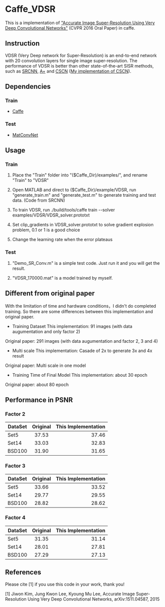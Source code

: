 # Caffe_VDSR
This is a implementation of ["Accurate Image Super-Resolution Using Very Deep Convolutional Networks"](http://arxiv.org/abs/1511.04587) (CVPR 2016 Oral Paper) in caffe.

## Instruction
VDSR (Very Deep network for Super-Resolution) is an end-to-end network with 20 convolution layers for single image super-resolution. The performance of VDSR is better than other state-of-the-art SISR methods, such as [SRCNN](http://mmlab.ie.cuhk.edu.hk/projects/SRCNN.html), [A+](http://www.vision.ee.ethz.ch/~timofter/ACCV2014_ID820_SUPPLEMENTARY/) and [CSCN](http://www.ifp.illinois.edu/~dingliu2/iccv15/) ([My implementation of CSCN](https://github.com/huangzehao/SCN_Matlab)).

## Dependencies
### Train
- [Caffe](http://caffe.berkeleyvision.org/)

### Test
- [MatConvNet](http://www.vlfeat.org/matconvnet/)

## Usage
### Train

1. Place the "Train" folder into "($Caffe_Dir)/examples/", and rename "Train" to "VDSR"

2. Open MATLAB and direct to ($Caffe_Dir)/example/VDSR, run 
"generate_train.m" and "generate_test.m" to generate training and test data. (Code from SRCNN)

3. To train VDSR, run
./build/tools/caffe train --solver examples/VDSR/VDSR_solver.prototxt

4. Set clip_gradients in VDSR_solver.prototxt to solve gradient explosion problem, 0.1 or 1 is a good choice

5. Change the learning rate when the error plateaus

### Test

1. "Demo_SR_Conv.m" is a simple test code. Just run it and you will get the result.

2. "VDSR_170000.mat" is a model trained by myself.

## Different from original paper
With the limitation of time and hardware conditions，I didn't do completed training. So there are some differences between this implementation and original paper.
- Training Dataset
This implementation: 91 images (with data augumentation and only factor 2) 

Original paper: 291 images (with data augumentation and factor 2, 3 and 4)
- Multi scale
This implementation: Casade of 2x to generate 3x and 4x result

Original paper: Multi scale in one model
- Training Time of Final Model
This implementation: about 30 epoch

Original paper: about 80 epoch
## Performance in PSNR
### Factor 2
| DataSet        | Original          | This Implementation  |
| ------------- |:-------------:| -----:|
| Set5      | 37.53      | 37.46 |
| Set14     | 33.03      | 32.83|
| BSD100    | 31.90      | 31.65 |
### Factor 3
| DataSet        | Original          | This Implementation  |
| ------------- |:-------------:| -----:|
| Set5      | 33.66      | 33.52 |
| Set14     | 29.77      | 29.55 |
| BSD100    | 28.82      | 28.62 |
### Factor 4
| DataSet        | Original          | This Implementation  |
| ------------- |:-------------:| -----:|
| Set5      | 31.35      | 31.14 |
| Set14     | 28.01      | 27.81 |
| BSD100    | 27.29      | 27.13 |
## References
Please cite [1] if you use this code in your work, thank you!

[1] Jiwon Kim, Jung Kwon Lee, Kyoung Mu Lee, Accurate Image Super-Resolution Using Very Deep Convolutional Networks, arXiv:1511.04587, 2015
